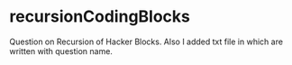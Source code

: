 # recursionCodingBlocks
Question on Recursion of Hacker Blocks.
Also I added txt file in which are written with question name.
